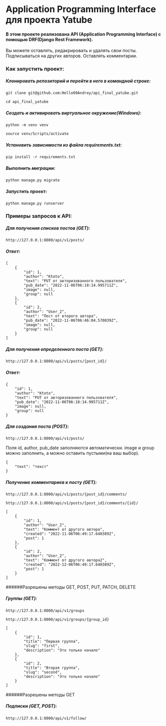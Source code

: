 # Application Programming Interface для проекта Yatube
#### В этом проекте реализована API (Application Programming Interface) с помощью DRF(Django Rest Framework). 
Вы можете оставлять, редакрировать и удалять свои посты. Подписываться на других авторов. Оставлять комментарии.

### Как запустить проект:
##### Клонировать репозиторий и перейти в него в командной строке:
```
git clone git@github.com:Hello09Andrey/api_final_yatube.git
```
```
cd api_final_yatube
```
##### Cоздать и активировать виртуальное окружение(Windows):
```
python -m venv venv
```
```
source venv/Scripts/activate
```
##### Установить зависимости из файла requirements.txt:
```
pip install -r requirements.txt
```
##### Выполнить миграции:
```
python manage.py migrate
```
##### Запустить проект:
```
python manage.py runserver
```

### Примеры запросов к API:

##### Для получения списков постов (GET):
```
http://127.0.0.1:8000/api/v1/posts/
```
##### Ответ:
```
[
    {
        "id": 1,
        "author": "Ktoto",
        "text": "PUT от авторизованного пользователя",
        "pub_date": "2022-11-06T06:18:14.995711Z",
        "image": null,
        "group": null
    },
    {
        "id": 2,
        "author": "User_2",
        "text": "Пост от второго автора",
        "pub_date": "2022-11-06T06:46:04.570039Z",
        "image": null,
        "group": null
    }
]
```
##### Для получения определенного поста (GET):
```
http://127.0.0.1:8000/api/v1/posts/{post_id}/
```
##### Ответ:
```
{
    "id": 1,
    "author": "Ktoto",
    "text": "PUT от авторизованного пользователя",
    "pub_date": "2022-11-06T06:18:14.995711Z",
    "image": null,
    "group": null
}
```
##### Для создания поста (POST):
```
http://127.0.0.1:8000/api/v1/posts/
```
Поля id, author, pub_date заполняются автоматически. image и group можно заполнить, а можно оставить пустыми(на ваш выбор).
```
{
    "text": "текст"
}
```
##### Получение комментариев к посту (GET):
```
http://127.0.0.1:8000/api/v1/posts/{post_id}/comments/
```
```
http://127.0.0.1:8000/api/v1/posts/{post_id}/comments/{id}/
```
```
[
    {
        "id": 1,
        "author": "User_2",
        "text": "Коммент от другого автора",
        "created": "2022-11-06T06:49:17.640389Z",
        "post": 1
    },
    {
        "id": 2,
        "author": "User_2",
        "text": "Коммент от другого автора2",
        "created": "2022-12-06T06:49:17.640389Z",
        "post": 1
    }
]
```
######Разрешены методы GET, POST, PUT, PATCH, DELETE

##### Группы (GET):
```
http://127.0.0.1:8000/api/v1/groups
```
```
http://127.0.0.1:8000/api/v1/groups/{group_id}
```
```
[
    {
        "id": 1,
        "title": "Первая группа",
        "slug": "first",
        "description": "Это только начало"
    },
    {
        "id": 2,
        "title": "Вторая группа",
        "slug": "second",
        "description": "Это только начало"
    }
]
```
######Разрешены методы GET



##### Подписки (GET, POST):
```
http://127.0.0.1:8000/api/v1/follow/
```
